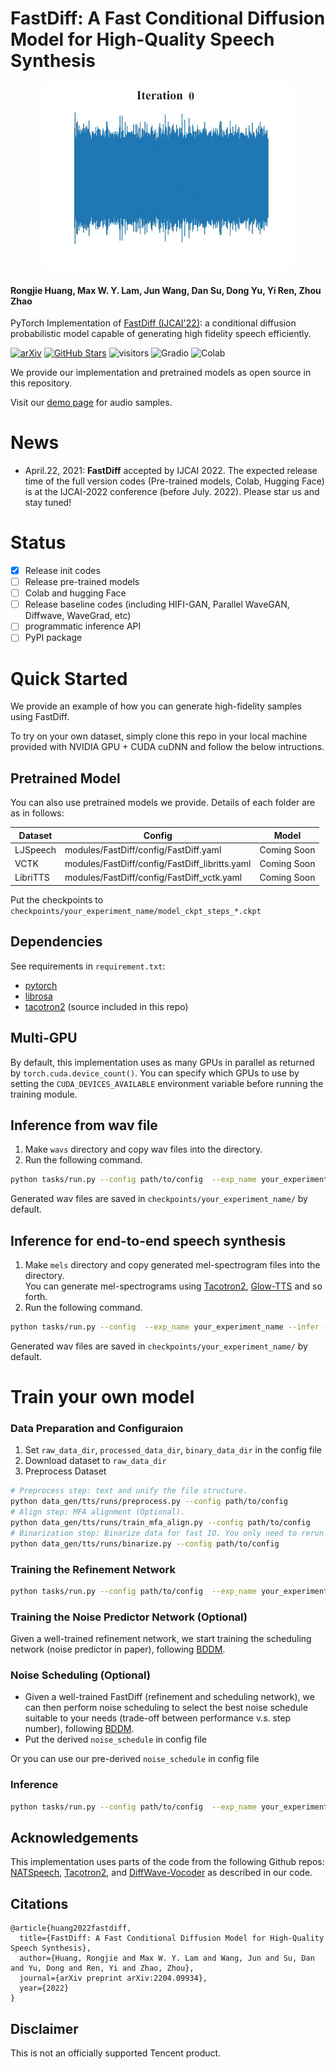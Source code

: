 # FastDiff: A Fast Conditional Diffusion Model for High-Quality Speech Synthesis

<div align=center> <img src="assets/Demo.gif" alt="drawing" style="width:400px; "/> </div>


#### Rongjie Huang, Max W. Y. Lam, Jun Wang, Dan Su, Dong Yu, Yi Ren, Zhou Zhao

PyTorch Implementation of [FastDiff (IJCAI'22)](https://arxiv.org/abs/2204.09934): a conditional diffusion probabilistic model capable of generating high fidelity speech efficiently.

[![arXiv](https://img.shields.io/badge/arXiv-Paper-<COLOR>.svg)](https://arxiv.org/abs/2204.09934)
[![GitHub Stars](https://img.shields.io/github/stars/Rongjiehuang/FastDiff?style=social)](https://github.com/Rongjiehuang/FastDiff)
![visitors](https://visitor-badge.glitch.me/badge?page_id=Rongjiehuang/FastDiff)
![Gradio](https://img.shields.io/badge/%F0%9F%A4%97%20Hugging%20Face-Spaces-blue)
![Colab](https://colab.research.google.com/assets/colab-badge.svg)

We provide our implementation and pretrained models as open source in this repository.

Visit our [demo page](https://fastdiff.github.io/) for audio samples.

# News
- April.22, 2021: **FastDiff** accepted by IJCAI 2022. The expected release time of the full version codes (Pre-trained models, Colab, Hugging Face) is at the IJCAI-2022 conference (before July. 2022). Please star us and stay tuned! 

# Status
- [x] Release init codes
- [ ] Release pre-trained models
- [ ] Colab and hugging Face
- [ ] Release baseline codes (including HIFI-GAN, Parallel WaveGAN, Diffwave, WaveGrad, etc)
- [ ] programmatic inference API
- [ ] PyPI package

# Quick Started
We provide an example of how you can generate high-fidelity samples using FastDiff.

To try on your own dataset, simply clone this repo in your local machine provided with NVIDIA GPU + CUDA cuDNN and follow the below intructions.

## Pretrained Model

You can also use pretrained models we provide.
Details of each folder are as in follows:

| Dataset  | Config                                         | Model          | 
|----------|------------------------------------------------|----------------|
| LJSpeech | modules/FastDiff/config/FastDiff.yaml          | Coming  Soon   |
| VCTK     | modules/FastDiff/config/FastDiff_libritts.yaml | Coming  Soon   |
| LibriTTS | modules/FastDiff/config/FastDiff_vctk.yaml     | Coming  Soon   |

Put the checkpoints to `checkpoints/your_experiment_name/model_ckpt_steps_*.ckpt`

## Dependencies
See requirements in `requirement.txt`:
- [pytorch](https://github.com/pytorch/pytorch)
- [librosa](https://github.com/librosa/librosa)
- [tacotron2](https://github.com/NVIDIA/tacotron2) (source included in this repo)

## Multi-GPU
By default, this implementation uses as many GPUs in parallel as returned by `torch.cuda.device_count()`. 
You can specify which GPUs to use by setting the `CUDA_DEVICES_AVAILABLE` environment variable before running the training module.

## Inference from wav file
1. Make `wavs` directory and copy wav files into the directory.
2. Run the following command.
```bash
python tasks/run.py --config path/to/config  --exp_name your_experiment_name --infer --hparams='test_input_dir=wavs'
```

Generated wav files are saved in `checkpoints/your_experiment_name/` by default.<br>

## Inference for end-to-end speech synthesis
1. Make `mels` directory and copy generated mel-spectrogram files into the directory.<br>
You can generate mel-spectrograms using [Tacotron2](https://github.com/NVIDIA/tacotron2), 
[Glow-TTS](https://github.com/jaywalnut310/glow-tts) and so forth.
2. Run the following command.
```bash
python tasks/run.py --config  --exp_name your_experiment_name --infer --hparams='test_mel_dir=mels,use_wav=False'
```
Generated wav files are saved in `checkpoints/your_experiment_name/` by default.<br>


# Train your own model

### Data Preparation and Configuraion ##
1. Set `raw_data_dir`, `processed_data_dir`, `binary_data_dir` in the config file
2. Download dataset to `raw_data_dir`
3. Preprocess Dataset 
```bash
# Preprocess step: text and unify the file structure.
python data_gen/tts/runs/preprocess.py --config path/to/config
# Align step: MFA alignment (Optional).
python data_gen/tts/runs/train_mfa_align.py --config path/to/config
# Binarization step: Binarize data for fast IO. You only need to rerun this line when running different task if you have `preprocess`ed and `align`ed the dataset before.
python data_gen/tts/runs/binarize.py --config path/to/config
```

### Training the Refinement Network
```bash
python tasks/run.py --config path/to/config  --exp_name your_experiment_name --reset
```

### Training the Noise Predictor Network (Optional)
Given a well-trained refinement network, we start training the scheduling network (noise predictor in paper), following [BDDM](https://github.com/tencent-ailab/bddm).

### Noise Scheduling (Optional)
- Given a well-trained FastDiff (refinement and scheduling network), we can then perform noise scheduling to select the best noise schedule suitable to your needs (trade-off between performance v.s. step number), following [BDDM](https://github.com/tencent-ailab/bddm). 
- Put the derived `noise_schedule` in config file

Or you can use our pre-derived `noise_schedule` in config file

### Inference

```bash
python tasks/run.py --config path/to/config  --exp_name your_experiment_name --infer
```


## Acknowledgements
This implementation uses parts of the code from the following Github repos:
[NATSpeech](https://github.com/NATSpeech/NATSpeech),
[Tacotron2](https://github.com/NVIDIA/tacotron2), and
[DiffWave-Vocoder](https://github.com/philsyn/DiffWave-Vocoder)
as described in our code.

## Citations ##

```
@article{huang2022fastdiff,
  title={FastDiff: A Fast Conditional Diffusion Model for High-Quality Speech Synthesis},
  author={Huang, Rongjie and Max W. Y. Lam and Wang, Jun and Su, Dan and Yu, Dong and Ren, Yi and Zhao, Zhou},
  journal={arXiv preprint arXiv:2204.09934},
  year={2022}
}
```

## Disclaimer ##
This is not an officially supported Tencent product.

